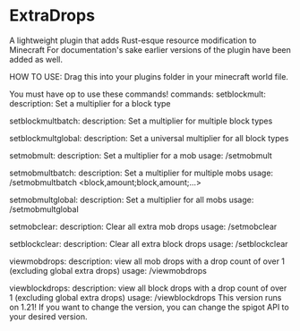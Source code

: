 # ExtraDrops
A lightweight plugin that adds Rust-esque resource modification to Minecraft
For documentation's sake earlier versions of the plugin have been added as well.

HOW TO USE:
Drag this into your plugins folder in your minecraft world file.

You must have op to use these commands!
commands:
  setblockmult:
    description: Set a multiplier for a block type

  setblockmultbatch:
    description: Set a multiplier for multiple block types

  setblockmultglobal:
    description: Set a universal multiplier for all block types

  setmobmult:
    description: Set a multiplier for a mob
    usage: /setmobmult <mob> <amount>

  setmobmultbatch:
    description: Set a multiplier for multiple mobs
    usage: /setmobmultbatch <block,amount;block,amount;...>

  setmobmultglobal:
    description: Set a multiplier for all mobs
    usage: /setmobmultglobal <amount>

  setmobclear:
    description: Clear all extra mob drops
    usage: /setmobclear

  setblockclear:
    description: Clear all extra block drops
    usage: /setblockclear

  viewmobdrops:
    description: view all mob drops with a drop count of over 1 (excluding global extra drops)
    usage: /viewmobdrops

  viewblockdrops:
    description: view all block drops with a drop count of over 1 (excluding global extra drops)
    usage: /viewblockdrops
  This version runs on 1.21! If you want to change the version, you can change the spigot API to your desired version.
